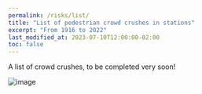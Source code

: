 ```yaml
---
permalink: /risks/list/
title: "List of pedestrian crowd crushes in stations"
excerpt: "From 1916 to 2022"
last_modified_at: 2023-07-10T12:00:00-02:00
toc: false
---
```


A list of crowd crushes, to be completed very soon!

![image](https://github.com/Mind-the-Cap/Mind-the-Cap.github.io/assets/19514464/4c8086dc-249d-46a9-b729-988ecb926daf)
